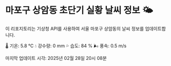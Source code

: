 
# 마포구 상암동 초단기 실황 날씨 정보 🌤️

이 리포지토리는 기상청 API를 사용하여 서울 마포구 상암동의 날씨 정보를 업데이트합니다. 

🌡️ 기온: 5.8 ℃
💧 강수량: 0 mm
💦 습도: 84 %
🌬️ 풍속: 0.5 m/s

마지막 업데이트 시각: 2025년 02월 28일 20시 08분    
